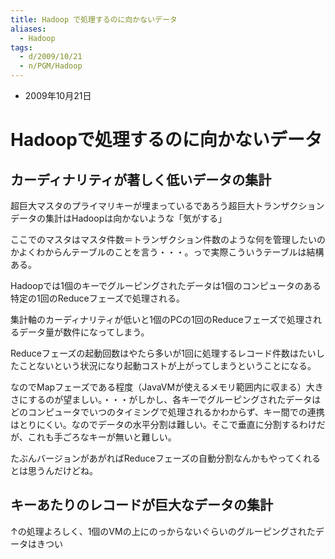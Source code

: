 ```yaml
---
title: Hadoop で処理するのに向かないデータ
aliases:
  - Hadoop
tags:
  - d/2009/10/21
  - n/PGM/Hadoop
---
```


- 2009年10月21日


Hadoopで処理するのに向かないデータ
================================================================================
カーディナリティが著しく低いデータの集計
--------------------------------------------------------------------------------
超巨大マスタのプライマリキーが埋まっているであろう超巨大トランザクションデータの集計はHadoopは向かないような「気がする」

ここでのマスタはマスタ件数＝トランザクション件数のような何を管理したいのかよくわからんテーブルのことを言う・・・。っで実際こういうテーブルは結構ある。

Hadoopでは1個のキーでグルーピングされたデータは1個のコンピュータのある特定の1回のReduceフェーズで処理される。

集計軸のカーディナリティが低いと1個のPCの1回のReduceフェーズで処理されるデータ量が数件になってしまう。

Reduceフェーズの起動回数はやたら多いが1回に処理するレコード件数はたいしたことないという状況になり起動コストが上がってしまうということになる。

なのでMapフェーズである程度（JavaVMが使えるメモリ範囲内に収まる）大きさにするのが望ましい。・・・がしかし、各キーでグルーピングされたデータはどのコンピュータでいつのタイミングで処理されるかわからず、キー間での連携はとりにくい。なのでデータの水平分割は難しい。そこで垂直に分割するわけだが、これも手ごろなキーが無いと難しい。

たぶんバージョンがあがればReduceフェーズの自動分割なんかもやってくれるとは思うんだけどね。

キーあたりのレコードが巨大なデータの集計
--------------------------------------------------------------------------------
↑の処理よろしく、1個のVMの上にのっからないぐらいのグルーピングされたデータはきつい
